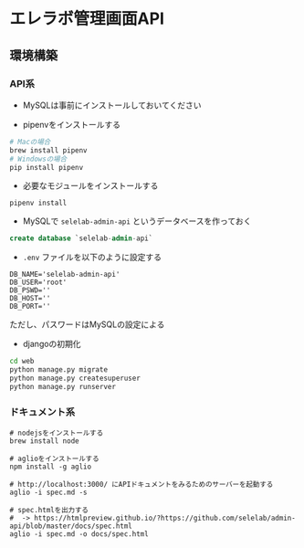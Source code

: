 # エレラボ管理画面API

## 環境構築
### API系

- MySQLは事前にインストールしておいてください

- pipenvをインストールする
```bash
# Macの場合
brew install pipenv
# Windowsの場合
pip install pipenv
```

- 必要なモジュールをインストールする
```
pipenv install
```

- MySQLで `selelab-admin-api` というデータベースを作っておく
```SQL
create database `selelab-admin-api`
```

- `.env` ファイルを以下のように設定する
```env
DB_NAME='selelab-admin-api'
DB_USER='root'
DB_PSWD=''
DB_HOST=''
DB_PORT=''
```
ただし、パスワードはMySQLの設定による

- djangoの初期化
```bash
cd web
python manage.py migrate
python manage.py createsuperuser
python manage.py runserver
```

### ドキュメント系

```
# nodejsをインストールする
brew install node

# aglioをインストールする
npm install -g aglio

# http://localhost:3000/ にAPIドキュメントをみるためのサーバーを起動する
aglio -i spec.md -s

# spec.htmlを出力する
#  -> https://htmlpreview.github.io/?https://github.com/selelab/admin-api/blob/master/docs/spec.html
aglio -i spec.md -o docs/spec.html
```